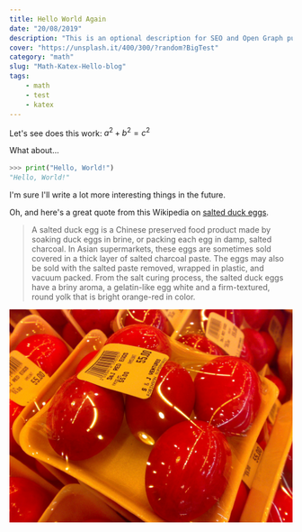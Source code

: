 ```yaml
---
title: Hello World Again
date: "20/08/2019"
description: "This is an optional description for SEO and Open Graph purposes, rather than the default generated excerpt."
cover: "https://unsplash.it/400/300/?random?BigTest"
category: "math"
slug: "Math-Katex-Hello-blog"
tags:
    - math
    - test
    - katex
---
```


Let's see does this work: $a^2 + b^2 = c^2$

What about...

```python
>>> print("Hello, World!")
"Hello, World!"
```

I'm sure I'll write a lot more interesting things in the future.

Oh, and here's a great quote from this Wikipedia on
[salted duck eggs](http://en.wikipedia.org/wiki/Salted_duck_egg).

> A salted duck egg is a Chinese preserved food product made by soaking duck
> eggs in brine, or packing each egg in damp, salted charcoal. In Asian
> supermarkets, these eggs are sometimes sold covered in a thick layer of salted
> charcoal paste. The eggs may also be sold with the salted paste removed,
> wrapped in plastic, and vacuum packed. From the salt curing process, the
> salted duck eggs have a briny aroma, a gelatin-like egg white and a
> firm-textured, round yolk that is bright orange-red in color.

![Chinese Salty Egg](salty_egg.jpg)

